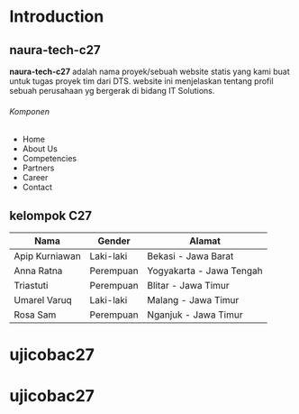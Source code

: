 # Introduction

## naura-tech-c27
**naura-tech-c27** adalah nama proyek/sebuah website statis yang kami buat untuk tugas proyek tim dari DTS.
website ini menjelaskan tentang profil sebuah perusahaan yg bergerak di bidang IT Solutions.

###### Komponen
* Home
* About Us
* Competencies
* Partners
* Career
* Contact

## kelompok C27
Nama  | Gender | Alamat
------------- | ------------- | ------------- 
Apip Kurniawan  | Laki-laki | Bekasi - Jawa Barat
Anna Ratna | Perempuan | Yogyakarta - Jawa Tengah
Triastuti | Perempuan | Blitar - Jawa Timur
Umarel Varuq | Laki-laki | Malang - Jawa Timur
Rosa Sam | Perempuan | Nganjuk - Jawa Timur


# ujicobac27
# ujicobac27

